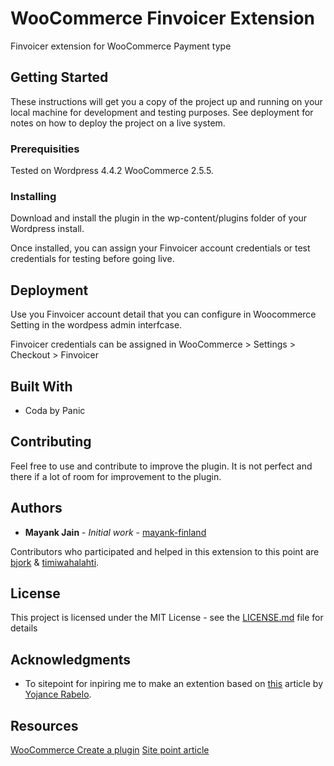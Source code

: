# WooCommerce Finvoicer Extension

Finvoicer extension for WooCommerce Payment type

## Getting Started

These instructions will get you a copy of the project up and running on your local machine for development and testing purposes. See deployment for notes on how to deploy the project on a live system.

### Prerequisities

Tested on Wordpress 4.4.2 WooCommerce 2.5.5.  

### Installing

Download and install the plugin in the wp-content/plugins folder of your Wordpress install.

Once installed, you can assign your Finvoicer account credentials or test credentials for testing before going live.

## Deployment

Use you Finvoicer account detail that you can configure in Woocommerce Setting in the wordpess admin interfcase.

Finvoicer credentials can be assigned in WooCommerce > Settings > Checkout > Finvoicer

## Built With

* Coda by Panic

## Contributing

Feel free to use and contribute to improve the plugin. It is not perfect and there if a lot of room for improvement to the plugin.

## Authors

* **Mayank Jain** - *Initial work* - [mayank-finland](https://github.com/mayank-finland)

Contributors who participated and helped in this extension to this point are [bjork](https://github.com/bjork) & [timiwahalahti](https://github.com/timiwahalahti).

## License

This project is licensed under the MIT License - see the [LICENSE.md](LICENSE.md) file for details

## Acknowledgments

* To sitepoint for inpiring me to make an extention based on [this](http://www.sitepoint.com/building-a-woocommerce-payment-extension/) article by [Yojance Rabelo](http://www.yojance.net/).

## Resources

[WooCommerce Create a plugin](https://docs.woothemes.com/document/create-a-plugin/)
[Site point article](http://www.sitepoint.com/building-a-woocommerce-payment-extension/)